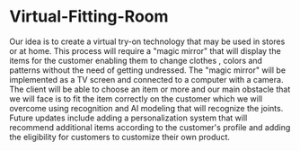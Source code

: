 # Virtual-Fitting-Room
Our idea is to create a virtual try-on technology that may be used in stores or at home. This process will require a "magic mirror" that will display the items for the customer enabling them to change clothes , colors and patterns without the need of getting undressed. The "magic mirror" will be implemented as a TV screen and connected to a computer with a camera. The client will be able to choose an item or more and our main obstacle that we will face is to fit the item correctly on the customer which we will overcome using recognition and  AI modeling that will recognize the joints. Future updates include adding a personalization system that will recommend additional items according to the customer's profile and adding the eligibility for customers to customize their own product.
